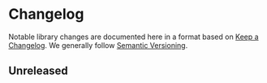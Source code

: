 # Changelog

Notable library changes are documented here in a format based on
[Keep a Changelog](https://keepachangelog.com/). We generally follow
[Semantic Versioning](https://semver.org).

## Unreleased
